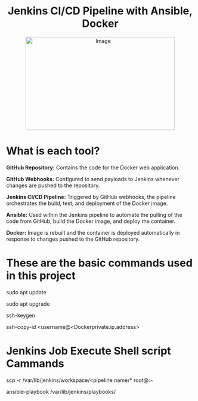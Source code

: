 <h1 align="center">Jenkins CI/CD Pipeline with Ansible, Docker</h1>                                          

<p align="center">
  <img src="https://github.com/user-attachments/assets/2f339f04-1546-416d-99ba-39341decdc4d" alt="Image" width="400" height="250">
</p>

# What is each tool?

**GitHub Repository:** Contains the code for the Docker web application.

**GitHub Webhooks:** Configured to send payloads to Jenkins whenever changes are pushed to the repository. 

**Jenkins CI/CD Pipeline:** Triggered by GitHub webhooks, the pipeline orchestrates the build, test, and deployment of the Docker image. 

**Ansible:** Used within the Jenkins pipeline to automate the pulling of the code from GitHub, build the Docker image, and deploy the container.

**Docker:** Image is rebuilt and the container is deployed automatically in response to changes pushed to the GitHub repository.

# These are the basic commands used in this project
sudo apt update 

sudo apt upgrade

ssh-keygen 

ssh-copy-id <username@<Dockerprivate.ip.address> 

# Jenkins Job Execute Shell script Cammands
scp -r /var/lib/jenkins/workspace/<pipeline name/* root@<ip address>:~<project directory>

ansible-playbook /var/lib/jenkins/playbooks/<playbook yaml file>

